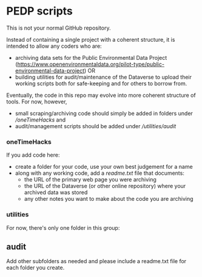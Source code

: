 # PEDP scripts

This is not your normal GitHub repository.

Instead of containing a single project with a coherent structure, 
it is intended to allow any coders who are:
- archiving data sets for the Public Environmental Data Project 
(https://www.openenvironmentaldata.org/pilot-type/public-environmental-data-project) OR
- building utilities for audit/maintenance of the Dataverse
to upload their working scripts both for safe-keeping and for
others to borrow from.

Eventually, the code in this repo may evolve into more coherent structure
of tools. For now, however, 
- small scraping/archiving code should simply be added in 
folders under _/oneTimeHacks_ and
- audit/management scripts should be added under _/utilities/audit_


### oneTimeHacks
If you add code here:
- create a folder for your code, use your own best judgement for a name
- along with any working code, add a _readme.txt_ file that documents:
    - the URL of the primary web page you were archiving
    - the URL of the Dataverse (or other online repository) where your archived data was stored
    - any other notes you want to make about the code you are archiving
	
### utilities
For now, there's only one folder in this group:
## audit
Add other subfolders as needed and please include a readme.txt file 
for each folder you create.
